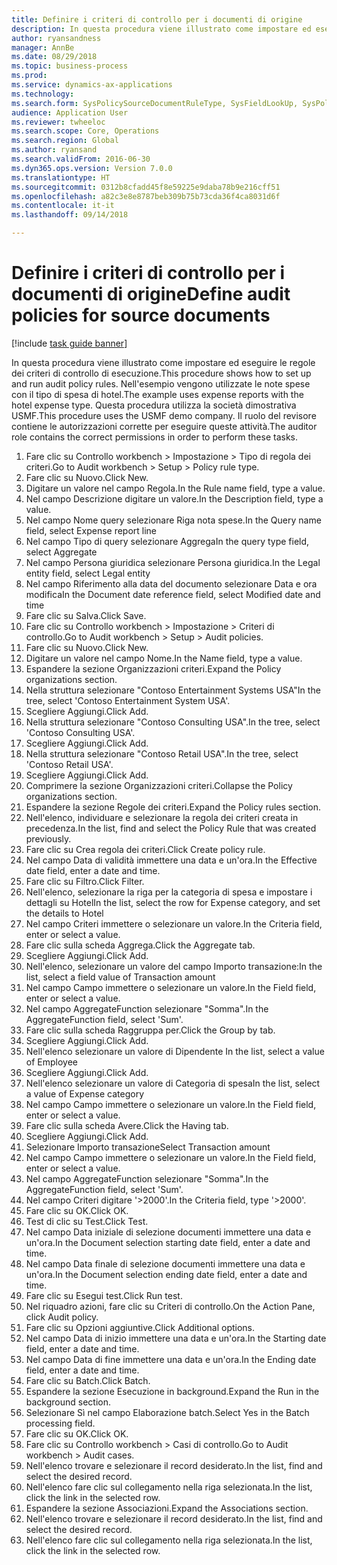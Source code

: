 ```yaml
--- 
title: Definire i criteri di controllo per i documenti di origine
description: In questa procedura viene illustrato come impostare ed eseguire le regole dei criteri di controllo di esecuzione.
author: ryansandness
manager: AnnBe
ms.date: 08/29/2018
ms.topic: business-process
ms.prod: 
ms.service: dynamics-ax-applications
ms.technology: 
ms.search.form: SysPolicySourceDocumentRuleType, SysFieldLookUp, SysPolicyListPage, SysPolicy, AuditPolicyRule, SysQueryForm, SysQueryFieldLookUp, AuditPolicyDateSelection, AuditPolicyAdditionalOption, BatchJob, CaseDetail
audience: Application User
ms.reviewer: twheeloc
ms.search.scope: Core, Operations
ms.search.region: Global
ms.author: ryansand
ms.search.validFrom: 2016-06-30
ms.dyn365.ops.version: Version 7.0.0
ms.translationtype: HT
ms.sourcegitcommit: 0312b8cfadd45f8e59225e9daba78b9e216cff51
ms.openlocfilehash: a82c3e8e8787beb309b75b73cda36f4ca8031d6f
ms.contentlocale: it-it
ms.lasthandoff: 09/14/2018

---
```

# <a name="define-audit-policies-for-source-documents"></a><span data-ttu-id="abc87-103">Definire i criteri di controllo per i documenti di origine</span><span class="sxs-lookup"><span data-stu-id="abc87-103">Define audit policies for source documents</span></span>

[!include [task guide banner](../../includes/task-guide-banner.md)]

<span data-ttu-id="abc87-104">In questa procedura viene illustrato come impostare ed eseguire le regole dei criteri di controllo di esecuzione.</span><span class="sxs-lookup"><span data-stu-id="abc87-104">This procedure shows how to set up and run audit policy rules.</span></span> <span data-ttu-id="abc87-105">Nell'esempio vengono utilizzate le note spese con il tipo di spesa di hotel.</span><span class="sxs-lookup"><span data-stu-id="abc87-105">The example uses expense reports with the hotel expense type.</span></span> <span data-ttu-id="abc87-106">Questa procedura utilizza la società dimostrativa USMF.</span><span class="sxs-lookup"><span data-stu-id="abc87-106">This procedure uses the USMF demo company.</span></span> <span data-ttu-id="abc87-107">Il ruolo del revisore contiene le autorizzazioni corrette per eseguire queste attività.</span><span class="sxs-lookup"><span data-stu-id="abc87-107">The auditor role contains the correct permissions in order to perform these tasks.</span></span>

1. <span data-ttu-id="abc87-108">Fare clic su Controllo workbench > Impostazione > Tipo di regola dei criteri.</span><span class="sxs-lookup"><span data-stu-id="abc87-108">Go to Audit workbench > Setup > Policy rule type.</span></span>
2. <span data-ttu-id="abc87-109">Fare clic su Nuovo.</span><span class="sxs-lookup"><span data-stu-id="abc87-109">Click New.</span></span>
3. <span data-ttu-id="abc87-110">Digitare un valore nel campo Regola.</span><span class="sxs-lookup"><span data-stu-id="abc87-110">In the Rule name field, type a value.</span></span>
4. <span data-ttu-id="abc87-111">Nel campo Descrizione digitare un valore.</span><span class="sxs-lookup"><span data-stu-id="abc87-111">In the Description field, type a value.</span></span>
5. <span data-ttu-id="abc87-112">Nel campo Nome query selezionare Riga nota spese.</span><span class="sxs-lookup"><span data-stu-id="abc87-112">In the Query name field, select Expense report line</span></span>
6. <span data-ttu-id="abc87-113">Nel campo Tipo di query selezionare Aggrega</span><span class="sxs-lookup"><span data-stu-id="abc87-113">In the query type field, select Aggregate</span></span>
7. <span data-ttu-id="abc87-114">Nel campo Persona giuridica selezionare Persona giuridica.</span><span class="sxs-lookup"><span data-stu-id="abc87-114">In the Legal entity field, select Legal entity</span></span>
8. <span data-ttu-id="abc87-115">Nel campo Riferimento alla data del documento selezionare Data e ora modifica</span><span class="sxs-lookup"><span data-stu-id="abc87-115">In the Document date reference field, select Modified date and time</span></span>
9. <span data-ttu-id="abc87-116">Fare clic su Salva.</span><span class="sxs-lookup"><span data-stu-id="abc87-116">Click Save.</span></span>
10. <span data-ttu-id="abc87-117">Fare clic su Controllo workbench > Impostazione > Criteri di controllo.</span><span class="sxs-lookup"><span data-stu-id="abc87-117">Go to Audit workbench > Setup > Audit policies.</span></span>
11. <span data-ttu-id="abc87-118">Fare clic su Nuovo.</span><span class="sxs-lookup"><span data-stu-id="abc87-118">Click New.</span></span>
12. <span data-ttu-id="abc87-119">Digitare un valore nel campo Nome.</span><span class="sxs-lookup"><span data-stu-id="abc87-119">In the Name field, type a value.</span></span>
13. <span data-ttu-id="abc87-120">Espandere la sezione Organizzazioni criteri.</span><span class="sxs-lookup"><span data-stu-id="abc87-120">Expand the Policy organizations section.</span></span>
14. <span data-ttu-id="abc87-121">Nella struttura selezionare "Contoso Entertainment Systems USA"</span><span class="sxs-lookup"><span data-stu-id="abc87-121">In the tree, select 'Contoso Entertainment System USA'.</span></span>
15. <span data-ttu-id="abc87-122">Scegliere Aggiungi.</span><span class="sxs-lookup"><span data-stu-id="abc87-122">Click Add.</span></span>
16. <span data-ttu-id="abc87-123">Nella struttura selezionare "Contoso Consulting USA".</span><span class="sxs-lookup"><span data-stu-id="abc87-123">In the tree, select 'Contoso Consulting USA'.</span></span>
17. <span data-ttu-id="abc87-124">Scegliere Aggiungi.</span><span class="sxs-lookup"><span data-stu-id="abc87-124">Click Add.</span></span>
18. <span data-ttu-id="abc87-125">Nella struttura selezionare "Contoso Retail USA".</span><span class="sxs-lookup"><span data-stu-id="abc87-125">In the tree, select 'Contoso Retail USA'.</span></span>
19. <span data-ttu-id="abc87-126">Scegliere Aggiungi.</span><span class="sxs-lookup"><span data-stu-id="abc87-126">Click Add.</span></span>
20. <span data-ttu-id="abc87-127">Comprimere la sezione Organizzazioni criteri.</span><span class="sxs-lookup"><span data-stu-id="abc87-127">Collapse the Policy organizations section.</span></span>
21. <span data-ttu-id="abc87-128">Espandere la sezione Regole dei criteri.</span><span class="sxs-lookup"><span data-stu-id="abc87-128">Expand the Policy rules section.</span></span>
22. <span data-ttu-id="abc87-129">Nell'elenco, individuare e selezionare la regola dei criteri creata in precedenza.</span><span class="sxs-lookup"><span data-stu-id="abc87-129">In the list, find and select the Policy Rule that was created previously.</span></span>
23. <span data-ttu-id="abc87-130">Fare clic su Crea regola dei criteri.</span><span class="sxs-lookup"><span data-stu-id="abc87-130">Click Create policy rule.</span></span>
24. <span data-ttu-id="abc87-131">Nel campo Data di validità immettere una data e un'ora.</span><span class="sxs-lookup"><span data-stu-id="abc87-131">In the Effective date field, enter a date and time.</span></span>
25. <span data-ttu-id="abc87-132">Fare clic su Filtro.</span><span class="sxs-lookup"><span data-stu-id="abc87-132">Click Filter.</span></span>
26. <span data-ttu-id="abc87-133">Nell'elenco, selezionare la riga per la categoria di spesa e impostare i dettagli su Hotel</span><span class="sxs-lookup"><span data-stu-id="abc87-133">In the list, select the row for Expense category, and set the details to Hotel</span></span>
27. <span data-ttu-id="abc87-134">Nel campo Criteri immettere o selezionare un valore.</span><span class="sxs-lookup"><span data-stu-id="abc87-134">In the Criteria field, enter or select a value.</span></span>
28. <span data-ttu-id="abc87-135">Fare clic sulla scheda Aggrega.</span><span class="sxs-lookup"><span data-stu-id="abc87-135">Click the Aggregate tab.</span></span>
29. <span data-ttu-id="abc87-136">Scegliere Aggiungi.</span><span class="sxs-lookup"><span data-stu-id="abc87-136">Click Add.</span></span>
30. <span data-ttu-id="abc87-137">Nell'elenco, selezionare un valore del campo Importo transazione:</span><span class="sxs-lookup"><span data-stu-id="abc87-137">In the list, select a field value of Transaction amount</span></span>
31. <span data-ttu-id="abc87-138">Nel campo Campo immettere o selezionare un valore.</span><span class="sxs-lookup"><span data-stu-id="abc87-138">In the Field field, enter or select a value.</span></span>
32. <span data-ttu-id="abc87-139">Nel campo AggregateFunction selezionare "Somma".</span><span class="sxs-lookup"><span data-stu-id="abc87-139">In the AggregateFunction field, select 'Sum'.</span></span>
33. <span data-ttu-id="abc87-140">Fare clic sulla scheda Raggruppa per.</span><span class="sxs-lookup"><span data-stu-id="abc87-140">Click the Group by tab.</span></span>
34. <span data-ttu-id="abc87-141">Scegliere Aggiungi.</span><span class="sxs-lookup"><span data-stu-id="abc87-141">Click Add.</span></span>
35. <span data-ttu-id="abc87-142">Nell'elenco selezionare un valore di Dipendente </span><span class="sxs-lookup"><span data-stu-id="abc87-142">In the list, select a value of Employee</span></span> 
36. <span data-ttu-id="abc87-143">Scegliere Aggiungi.</span><span class="sxs-lookup"><span data-stu-id="abc87-143">Click Add.</span></span>
37. <span data-ttu-id="abc87-144">Nell'elenco selezionare un valore di Categoria di spesa</span><span class="sxs-lookup"><span data-stu-id="abc87-144">In the list, select a value of Expense category</span></span>
38. <span data-ttu-id="abc87-145">Nel campo Campo immettere o selezionare un valore.</span><span class="sxs-lookup"><span data-stu-id="abc87-145">In the Field field, enter or select a value.</span></span>
39. <span data-ttu-id="abc87-146">Fare clic sulla scheda Avere.</span><span class="sxs-lookup"><span data-stu-id="abc87-146">Click the Having tab.</span></span>
40. <span data-ttu-id="abc87-147">Scegliere Aggiungi.</span><span class="sxs-lookup"><span data-stu-id="abc87-147">Click Add.</span></span>
41. <span data-ttu-id="abc87-148">Selezionare Importo transazione</span><span class="sxs-lookup"><span data-stu-id="abc87-148">Select Transaction amount</span></span>
42. <span data-ttu-id="abc87-149">Nel campo Campo immettere o selezionare un valore.</span><span class="sxs-lookup"><span data-stu-id="abc87-149">In the Field field, enter or select a value.</span></span>
43. <span data-ttu-id="abc87-150">Nel campo AggregateFunction selezionare "Somma".</span><span class="sxs-lookup"><span data-stu-id="abc87-150">In the AggregateFunction field, select 'Sum'.</span></span>
44. <span data-ttu-id="abc87-151">Nel campo Criteri digitare '>2000'.</span><span class="sxs-lookup"><span data-stu-id="abc87-151">In the Criteria field, type '>2000'.</span></span>
45. <span data-ttu-id="abc87-152">Fare clic su OK.</span><span class="sxs-lookup"><span data-stu-id="abc87-152">Click OK.</span></span>
46. <span data-ttu-id="abc87-153">Test di clic su Test.</span><span class="sxs-lookup"><span data-stu-id="abc87-153">Click Test.</span></span>
47. <span data-ttu-id="abc87-154">Nel campo Data iniziale di selezione documenti immettere una data e un'ora.</span><span class="sxs-lookup"><span data-stu-id="abc87-154">In the Document selection starting date field, enter a date and time.</span></span>
48. <span data-ttu-id="abc87-155">Nel campo Data finale di selezione documenti immettere una data e un'ora.</span><span class="sxs-lookup"><span data-stu-id="abc87-155">In the Document selection ending date field, enter a date and time.</span></span>
49. <span data-ttu-id="abc87-156">Fare clic su Esegui test.</span><span class="sxs-lookup"><span data-stu-id="abc87-156">Click Run test.</span></span>
50. <span data-ttu-id="abc87-157">Nel riquadro azioni, fare clic su Criteri di controllo.</span><span class="sxs-lookup"><span data-stu-id="abc87-157">On the Action Pane, click Audit policy.</span></span>
51. <span data-ttu-id="abc87-158">Fare clic su Opzioni aggiuntive.</span><span class="sxs-lookup"><span data-stu-id="abc87-158">Click Additional options.</span></span>
52. <span data-ttu-id="abc87-159">Nel campo Data di inizio immettere una data e un'ora.</span><span class="sxs-lookup"><span data-stu-id="abc87-159">In the Starting date field, enter a date and time.</span></span>
53. <span data-ttu-id="abc87-160">Nel campo Data di fine immettere una data e un'ora.</span><span class="sxs-lookup"><span data-stu-id="abc87-160">In the Ending date field, enter a date and time.</span></span>
54. <span data-ttu-id="abc87-161">Fare clic su Batch.</span><span class="sxs-lookup"><span data-stu-id="abc87-161">Click Batch.</span></span>
55. <span data-ttu-id="abc87-162">Espandere la sezione Esecuzione in background.</span><span class="sxs-lookup"><span data-stu-id="abc87-162">Expand the Run in the background section.</span></span>
56. <span data-ttu-id="abc87-163">Selezionare Sì nel campo Elaborazione batch.</span><span class="sxs-lookup"><span data-stu-id="abc87-163">Select Yes in the Batch processing field.</span></span>
57. <span data-ttu-id="abc87-164">Fare clic su OK.</span><span class="sxs-lookup"><span data-stu-id="abc87-164">Click OK.</span></span>
58. <span data-ttu-id="abc87-165">Fare clic su Controllo workbench > Casi di controllo.</span><span class="sxs-lookup"><span data-stu-id="abc87-165">Go to Audit workbench > Audit cases.</span></span>
59. <span data-ttu-id="abc87-166">Nell'elenco trovare e selezionare il record desiderato.</span><span class="sxs-lookup"><span data-stu-id="abc87-166">In the list, find and select the desired record.</span></span>
60. <span data-ttu-id="abc87-167">Nell'elenco fare clic sul collegamento nella riga selezionata.</span><span class="sxs-lookup"><span data-stu-id="abc87-167">In the list, click the link in the selected row.</span></span>
61. <span data-ttu-id="abc87-168">Espandere la sezione Associazioni.</span><span class="sxs-lookup"><span data-stu-id="abc87-168">Expand the Associations section.</span></span>
62. <span data-ttu-id="abc87-169">Nell'elenco trovare e selezionare il record desiderato.</span><span class="sxs-lookup"><span data-stu-id="abc87-169">In the list, find and select the desired record.</span></span>
63. <span data-ttu-id="abc87-170">Nell'elenco fare clic sul collegamento nella riga selezionata.</span><span class="sxs-lookup"><span data-stu-id="abc87-170">In the list, click the link in the selected row.</span></span>


